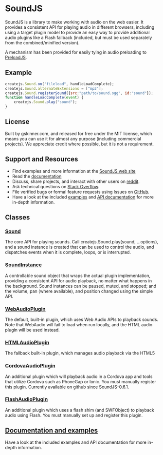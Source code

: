 # SoundJS

SoundJS is a library to make working with audio on the web easier. It provides a consistent API for playing audio in
different browsers, including using a target plugin model to provide an easy way to provide additional audio plugins
like a Flash fallback (included, but must be used separately from the combined/minified version).

A mechanism has been provided for easily tying in audio preloading to [PreloadJS](http://createjs.com/preloadjs/).


## Example

```javascript
createjs.Sound.on("fileload", handleLoadComplete);
createjs.Sound.alternateExtensions = ["mp3"];
createjs.Sound.registerSound({src:"path/to/sound.ogg", id:"sound"});
function handleLoadComplete(event) {
	createjs.Sound.play("sound");
}
```

## License
Built by gskinner.com, and released for free under the MIT license, which means you can use it for almost any purpose
(including commercial projects). We appreciate credit where possible, but it is not a requirement.


## Support and Resources
* Find examples and more information at the [SoundJS web site](http://soundjs.com/)
* Read the [documentation](http://createjs.com/docs/soundjs/)
* Discuss, share projects, and interact with other users on [reddit](http://www.reddit.com/r/createjs/).
* Ask technical questions on [Stack Overflow](http://stackoverflow.com/questions/tagged/soundjs).
* File verified bugs or formal feature requests using Issues on [GitHub](https://github.com/CreateJS/SoundJS/issues).
* Have a look at the included [examples](https://github.com/CreateJS/SoundJS/tree/master/examples) and
[API documentation](http://createjs.com/docs/soundjs/) for more in-depth information.


## Classes

### [Sound](http://createjs.com/Docs/SoundJS/classes/Sound.html)
The core API for playing sounds. Call createjs.Sound.play(sound, ...options), and a sound instance is created that can be
used to control the audio, and dispatches events when it is complete, loops, or is interrupted.

### [SoundInstance](http://createjs.com/Docs/SoundJS/classes/AbstractSoundInstance.html)
A controllable sound object that wraps the actual plugin implementation, providing a consistent API for audio playback,
no matter what happens in the background. Sound instances can be paused, muted, and stopped; and the volume, pan (where
available), and position changed using the simple API.

### [WebAudioPlugin](http://createjs.com/Docs/SoundJS/classes/WebAudioPlugin.html)
The default, built-in plugin, which uses Web Audio APIs to playback sounds. Note that WebAudio will fail to load when
run locally, and the HTML audio plugin will be used instead.

### [HTMLAudioPlugin](http://createjs.com/Docs/SoundJS/classes/HTMLAudioPlugin.html)
The fallback built-in plugin, which manages audio playback via the HTML5 <audio> tag. This will be used in instances
where the WebAudio plugin is not available.  

### [CordovaAudioPlugin](http://createjs.com/docs/soundjs/classes/CordovaAudioPlugin.html)
An additional plugin which will playback audio in a Cordova app and tools that utilize Cordova such as PhoneGap or Ionic.
You must manually register this plugin. Currently available on github since SoundJS-0.6.1.

### [FlashAudioPlugin](http://createjs.com/Docs/SoundJS/classes/FlashAudioPlugin.html)
An additional plugin which uses a flash shim (and SWFObject) to playback audio using Flash. You must manually set up and
register this plugin.

## [Documentation and examples](http://createjs.com/docs/soundjs/)
Have a look at the included examples and API documentation for more in-depth information.
